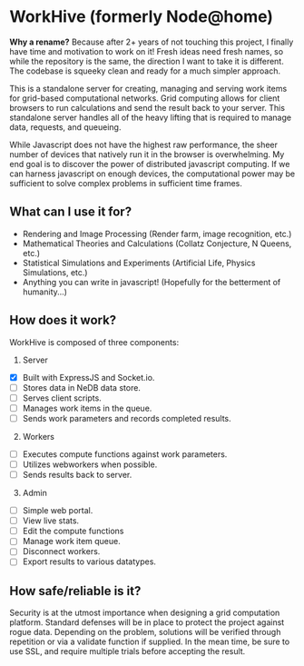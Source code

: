 WorkHive (formerly Node@home)
============

**Why a rename?** Because after 2+ years of not touching this project, I finally have time and motivation to work on it! Fresh ideas need fresh names, so while the repository is the same, the direction I want to take it is different. The codebase is squeeky clean and ready for a much simpler approach.

This is a standalone server for creating, managing and serving work items for grid-based computational networks. Grid computing allows for client browsers to run calculations and send the result back to your server. This standalone server handles all of the heavy lifting that is required to manage data, requests, and queueing.

While Javascript does not have the highest raw performance, the sheer number of devices that natively run it in the browser is overwhelming.  My end goal is to discover the power of distributed javascript computing.  If we can harness javascript on enough devices, the computational power may be sufficient to solve complex problems in sufficient time frames.

## What can I use it for?
 - Rendering and Image Processing (Render farm, image recognition, etc.)
 - Mathematical Theories and Calculations (Collatz Conjecture, N Queens, etc.)
 - Statistical Simulations and Experiments (Artificial Life, Physics Simulations, etc.)
 - Anything you can write in javascript! (Hopefully for the betterment of humanity...)

## How does it work?

WorkHive is composed of three components:

 1. Server
  - [x] Built with ExpressJS and Socket.io.
  - [ ] Stores data in NeDB data store.
  - [ ] Serves client scripts.
  - [ ] Manages work items in the queue.
  - [ ] Sends work parameters and records completed results.
 2. Workers
  - [ ] Executes compute functions against work parameters.
  - [ ] Utilizes webworkers when possible.
  - [ ] Sends results back to server.
 3. Admin
  - [ ] Simple web portal.
  - [ ] View live stats.
  - [ ] Edit the compute functions
  - [ ] Manage work item queue.
  - [ ] Disconnect workers.
  - [ ] Export results to various datatypes.
  
## How safe/reliable is it?

Security is at the utmost importance when designing a grid computation platform. Standard defenses will be in place to protect the project against rogue data. Depending on the problem, solutions will be verified through repetition or via a validate function if supplied. In the mean time, be sure to use SSL, and require multiple trials before accepting the result.